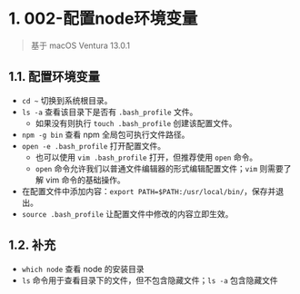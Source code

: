# 1. 002-配置node环境变量

> 基于 macOS Ventura 13.0.1 

## 1.1. 配置环境变量

* `cd ~`  切换到系统根目录。
* `ls -a` 查看该目录下是否有 `.bash_profile` 文件。
    * 如果没有则执行 `touch .bash_profile` 创建该配置文件。
* `npm -g bin` 查看 npm 全局包可执行文件路径。
* `open -e .bash_profile` 打开配置文件。
    * 也可以使用 `vim .bash_profile` 打开，但推荐使用 `open` 命令。
    * `open` 命令允许我们以普通文件编辑器的形式编辑配置文件；`vim` 则需要了解 vim 命令的基础操作。
* 在配置文件中添加内容：`export PATH=$PATH:/usr/local/bin/`，保存并退出。
* `source .bash_profile` 让配置文件中修改的内容立即生效。

## 1.2. 补充

* `which node` 查看 node 的安装目录
* `ls` 命令用于查看目录下的文件，但不包含隐藏文件；`ls -a` 包含隐藏文件
